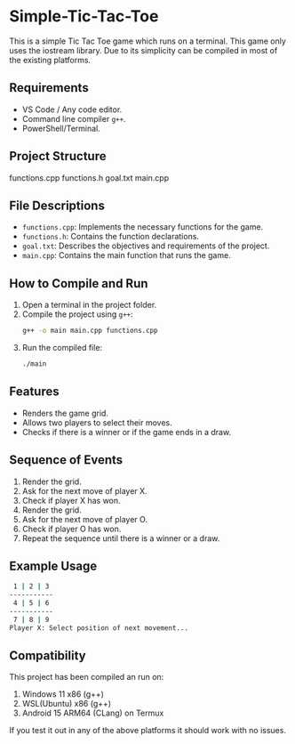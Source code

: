 # Simple-Tic-Tac-Toe
This is a simple Tic Tac Toe game which runs on a terminal. This game only uses the iostream library. Due to its simplicity can be compiled in most of the existing platforms.

## Requirements

- VS Code / Any code editor.
- Command line compiler `g++`.
- PowerShell/Terminal.

## Project Structure

functions.cpp
functions.h
goal.txt
main.cpp

## File Descriptions

- `functions.cpp`: Implements the necessary functions for the game.
- `functions.h`: Contains the function declarations.
- `goal.txt`: Describes the objectives and requirements of the project.
- `main.cpp`: Contains the main function that runs the game.

## How to Compile and Run

1. Open a terminal in the project folder.
2. Compile the project using `g++`:
    ```sh
    g++ -o main main.cpp functions.cpp
    ```
3. Run the compiled file:
    ```sh
    ./main
    ```

## Features

- Renders the game grid.
- Allows two players to select their moves.
- Checks if there is a winner or if the game ends in a draw.

## Sequence of Events

1. Render the grid.
2. Ask for the next move of player X.
3. Check if player X has won.
4. Render the grid.
5. Ask for the next move of player O.
6. Check if player O has won.
7. Repeat the sequence until there is a winner or a draw.

## Example Usage

```sh
 1 | 2 | 3 
-----------
 4 | 5 | 6 
-----------
 7 | 8 | 9 
Player X: Select position of next movement...
```
## Compatibility

This project has been compiled an run on:
1. Windows 11 x86 (g++)
2. WSL(Ubuntu) x86 (g++)
3. Android 15 ARM64 (CLang) on Termux

If you test it out in any of the above platforms it should work with no issues.

